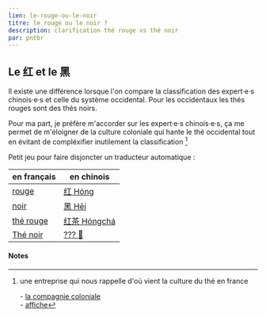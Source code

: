 ```yaml
---
lien: le-rouge-ou-le-noir
titre: le rouge ou le noir ?
description: clarification thé rouge vs thé noir
par: pntbr
---
```


## Le 红 et le 黑

Il existe une différence lorsque l'on compare la classification des expert·e·s chinois·e·s et celle du système occidental. Pour les occidentaux les thés rouges sont des thés noirs.

Pour ma part, je préfère m'accorder sur les expert·e·s chinois·e·s, ça me permet de m'éloigner de la culture coloniale qui hante le thé occidental tout en évitant de compléxifier inutilement la classification [^1]

Petit jeu pour faire disjoncter un traducteur automatique :

| en français                                                                                                     | en chinois                                                                                                        |
| --------------------------------------------------------------------------------------------------------------- | ----------------------------------------------------------------------------------------------------------------- |
| [rouge ](https://translate.google.com/?hl=fr#view=home&op=translate&sl=auto&tl=zh-CN&text=rouge)                | [红 Hóng](https://translate.google.com/?hl=fr#view=home&op=translate&sl=auto&tl=zh-CN&text=rouge)                 |
| [noir](https://translate.google.com/?hl=fr#view=home&op=translate&sl=auto&tl=zh-CN&text=noir)                   | [黑 Hēi](https://translate.google.com/?hl=fr#view=home&op=translate&sl=auto&tl=zh-CN&text=noir)                   |
| [thé rouge ](https://translate.google.com/?hl=fr#view=home&op=translate&sl=auto&tl=zh-CN&text=th%C3%A9%20rouge) | [红茶 Hóngchá](https://translate.google.com/?hl=fr#view=home&op=translate&sl=auto&tl=zh-CN&text=th%C3%A9%20rouge) |
| [Thé noir](https://translate.google.com/?hl=fr#view=home&op=translate&sl=auto&tl=zh-CN&text=th%C3%A9%20noir)    | [??? 🤪](https://fanyi.baidu.com/#fra/zh/th%C3%A9%20noir)                                                         |

#### Notes

[^1]: une entreprise qui nous rappelle d'où vient la culture du thé en france

    \- [la compagnie coloniale](https://compagnie-coloniale.com)  
    \- [affiche](https://compagnie-coloniale.com/img/cms/hist-5.jpg)
